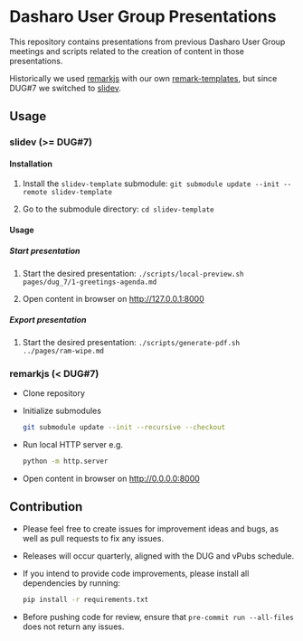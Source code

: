 # Dasharo User Group Presentations
<!--
SPDX-FileCopyrightText: 2024 3mdeb <contact@3mdeb.com>

SPDX-License-Identifier: CC-BY-SA-4.0
-->

This repository contains presentations from previous Dasharo User Group
meetings and scripts related to the creation of content in those presentations.

Historically we used [remarkjs](https://github.com/remarkjs/remark) with our
own [remark-templates](https://github.com/3mdeb/remark-templates), but since
DUG#7 we switched to [slidev](https://sli.dev/).

## Usage

### slidev (>= DUG#7)

#### Installation

1. Install the `slidev-template` submodule:
    `git submodule update --init --remote slidev-template`

2. Go to the submodule directory:
    `cd slidev-template`

#### Usage

##### Start presentation

1. Start the desired presentation:
    `./scripts/local-preview.sh pages/dug_7/1-greetings-agenda.md`

2. Open content in browser on <http://127.0.0.1:8000>

##### Export presentation

1. Start the desired presentation:
    `./scripts/generate-pdf.sh ../pages/ram-wipe.md`

### remarkjs (< DUG#7)

- Clone repository
- Initialize submodules

  ```bash
  git submodule update --init --recursive --checkout
  ```

- Run local HTTP server e.g.

  ```bash
  python -m http.server
  ```

- Open content in browser on http://0.0.0.0:8000

## Contribution

- Please feel free to create issues for improvement ideas and bugs, as well as
  pull requests to fix any issues.
- Releases will occur quarterly, aligned with the DUG and vPubs schedule.
- If you intend to provide code improvements, please install all dependencies
  by running:

  ```bash
  pip install -r requirements.txt
  ```

- Before pushing code for review, ensure that `pre-commit run --all-files` does
  not return any issues.
